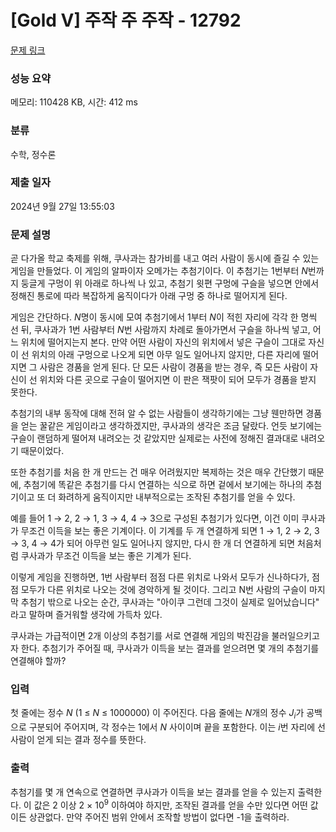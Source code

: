 # [Gold V] 주작 주 주작 - 12792 

[문제 링크](https://www.acmicpc.net/problem/12792) 

### 성능 요약

메모리: 110428 KB, 시간: 412 ms

### 분류

수학, 정수론

### 제출 일자

2024년 9월 27일 13:55:03

### 문제 설명

<p>곧 다가올 학교 축제를 위해, 쿠사과는 참가비를 내고 여러 사람이 동시에 즐길 수 있는 게임을 만들었다. 이 게임의 알파이자 오메가는 추첨기이다. 이 추첨기는 1번부터 <em>N</em>번까지 둥글게 구멍이 위 아래로 하나씩 나 있고, 추첨기 윗편 구멍에 구슬을 넣으면 안에서 정해진 통로에 따라 복잡하게 움직이다가 아래 구멍 중 하나로 떨어지게 된다.</p>

<p>게임은 간단하다. <em>N</em>명이 동시에 모여 추첨기에서 1부터 <em>N</em>이 적힌 자리에 각각 한 명씩 선 뒤, 쿠사과가 1번 사람부터 <em>N</em>번 사람까지 차례로 돌아가면서 구슬을 하나씩 넣고, 어느 위치에 떨어지는지 본다. 만약 어떤 사람이 자신의 위치에서 넣은 구슬이 그대로 자신이 선 위치의 아래 구멍으로 나오게 되면 아무 일도 일어나지 않지만, 다른 자리에 떨어지면 그 사람은 경품을 얻게 된다. 단 모든 사람이 경품을 받는 경우, 즉 모든 사람이 자신이 선 위치와 다른 곳으로 구슬이 떨어지면 이 판은 잭팟이 되어 모두가 경품을 받지 못한다.</p>

<p>추첨기의 내부 동작에 대해 전혀 알 수 없는 사람들이 생각하기에는 그냥 웬만하면 경품을 얻는 꿀같은 게임이라고 생각하겠지만, 쿠사과의 생각은 조금 달랐다. 언듯 보기에는 구슬이 랜덤하게 떨어져 내려오는 것 같았지만 실제로는 사전에 정해진 결과대로 내려오기 때문이었다.</p>

<p>또한 추첨기를 처음 한 개 만드는 건 매우 어려웠지만 복제하는 것은 매우 간단했기 때문에, 추첨기에 똑같은 추첨기를 다시 연결하는 식으로 하면 겉에서 보기에는 하나의 추첨기이고 또 더 화려하게 움직이지만 내부적으로는 조작된 추첨기를 얻을 수 있다.</p>

<p>예를 들어 1 → 2, 2 → 1, 3 → 4, 4 → 3으로 구성된 추첨기가 있다면, 이건 이미 쿠사과가 무조건 이득을 보는 좋은 기계이다. 이 기계를 두 개 연결하게 되면 1 → 1, 2 → 2, 3 → 3, 4 → 4가 되어 아무런 일도 일어나지 않지만, 다시 한 개 더 연결하게 되면 처음처럼 쿠사과가 무조건 이득을 보는 좋은 기계가 된다.</p>

<p>이렇게 게임을 진행하면, 1번 사람부터 점점 다른 위치로 나와서 모두가 신나하다가, 점점 모두가 다른 위치로 나오는 것에 경악하게 될 것이다. 그리고 N번 사람의 구슬이 마지막 추첨기 밖으로 나오는 순간, 쿠사과는 "아이쿠 그런데 그것이 실제로 일어났습니다" 라고 말하며 즐거워할 생각에 가득차 있다.</p>

<p>쿠사과는 가급적이면 2개 이상의 추첨기를 서로 연결해 게임의 박진감을 불러일으키고자 한다. 추첨기가 주어질 때, 쿠사과가 이득을 보는 결과를 얻으려면 몇 개의 추첨기를 연결해야 할까?</p>

### 입력 

 <p>첫 줄에는 정수 <em>N</em> (1 ≤ <em>N</em> ≤ 1000000) 이 주어진다.  다음 줄에는 <em>N</em>개의 정수 <em>J<sub>i</sub></em>가 공백으로 구분되어 주어지며, 각 정수는 1에서 <em>N</em> 사이이며 끝을 포함한다. 이는 <em>i</em>번 자리에 선 사람이 얻게 되는 결과 정수를 뜻한다.</p>

### 출력 

 <p>추첨기를 몇 개 연속으로 연결하면 쿠사과가 이득을 보는 결과를 얻을 수 있는지 출력한다. 이 값은 2 이상 2 × 10<sup>9</sup> 이하여야 하지만, 조작된 결과를 얻을 수만 있다면 어떤 값이든 상관없다. 만약 주어진 범위 안에서 조작할 방법이 없다면 -1을 출력하라.</p>

